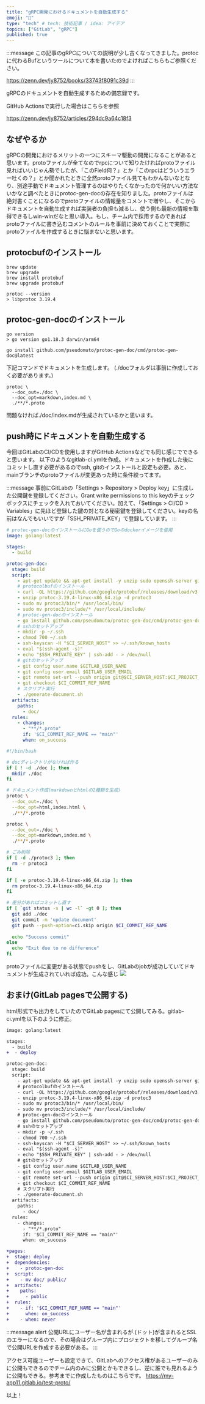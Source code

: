 ```yaml
---
title: "gRPC開発におけるドキュメントを自動生成する"
emoji: "🙆"
type: "tech" # tech: 技術記事 / idea: アイデア
topics: ["GitLab", "gRPC"]
published: true
---
```


:::message
この記事のgRPCについての説明が少し古くなってきました。protocに代わるBufというツールについて本を書いたのでよければこちらもご参照ください。

https://zenn.dev/jy8752/books/33743f8091c39d
:::

gRPCのドキュメントを自動生成するための備忘録です。

GitHub Actionsで実行した場合はこちらを参照

https://zenn.dev/jy8752/articles/294dc9a64c18f3

## なぜやるか
gRPCの開発におけるメリットの一つにスキーマ駆動の開発になることがあると思います。protoファイルが全てなのでrpcについて知りたければprotoファイル見ればいいじゃん勢でしたが、「このField何？」とか「このrpcはどういうエラー吐くの？」とか聞かれたときに全然protoファイル見てもわかんないなとなり、別途手動でドキュメント管理するのはやりたくなかったので何かいい方法ないかなと調べたときにprotoc-gen-docの存在を知りました。protoファイルは絶対書くことになるのでprotoファイルの情報量をコメントで増やし、そこからドキュメントを自動生成すれば実装者の負担も減るし、使う側も最新の情報を取得できるしwin-winだなと思い導入。もし、チーム内で採用するのであればprotoファイルに書き込むコメントのルールを事前に決めておくことで実際にprotoファイルを作成するときに悩まないと思います。

## protocbufのインストール
```
brew update
brew upgrade
brew install protobuf
brew upgrade protobuf

protoc --version
> libprotoc 3.19.4
```

## protoc-gen-docのインストール
```
go version
> go version go1.18.3 darwin/arm64

go install github.com/pseudomuto/protoc-gen-doc/cmd/protoc-gen-doc@latest
```

下記コマンドでドキュメントを生成します。
(./docフォルダは事前に作成しておく必要があります。)
```
protoc \
  --doc_out=./doc \
  --doc_opt=markdown,index.md \
  ./**/*.proto
```

問題なければ./doc/index.mdが生成されているかと思います。

## push時にドキュメントを自動生成する
今回はGitLabのCI/CDを使用しますがGitHub Actionsなどでも同じ感じでできると思います。
以下のようなgitlab-ci.ymlを作成。ドキュメントを作成した後にコミットし直す必要があるのでssh, gitのインストールと設定も必要。あと、mainブランチのprotoファイルが変更あった時に条件絞ってます。

:::message
事前にGitLabの「Settings > Repository > Deploy key」に生成した公開鍵を登録してください。Grant write permissions to this keyのチェックボックスにチェックを入れておいてください。加えて、「Settings > CI/CD > Variables」に先ほど登録した鍵の対となる秘密鍵を登録してください。keyの名前はなんでもいいですが「SSH_PRIVATE_KEY」で登録しています。
:::
```yaml:gitlab-ci.yml
# protoc-gen-docのインストールにGoを使うのでGoのdockerイメージを使用
image: golang:latest

stages:
  - build

protoc-gen-doc:
  stage: build
  script: 
    - apt-get update && apt-get install -y unzip sudo openssh-server git
    # protocolbufのインストール
    - curl -OL https://github.com/google/protobuf/releases/download/v3.19.4/protoc-3.19.4-linux-x86_64.zip
    - unzip protoc-3.19.4-linux-x86_64.zip -d protoc3
    - sudo mv protoc3/bin/* /usr/local/bin/
    - sudo mv protoc3/include/* /usr/local/include/
    # protoc-gen-docのインストール
    - go install github.com/pseudomuto/protoc-gen-doc/cmd/protoc-gen-doc@latest
    # sshのセットアップ
    - mkdir -p ~/.ssh
    - chmod 700 ~/.ssh
    - ssh-keyscan -H "$CI_SERVER_HOST" >> ~/.ssh/known_hosts
    - eval "$(ssh-agent -s)"
    - echo "$SSH_PRIVATE_KEY" | ssh-add - > /dev/null
    # gitのセットアップ
    - git config user.name $GITLAB_USER_NAME
    - git config user.email $GITLAB_USER_EMAIL
    - git remote set-url --push origin git@$CI_SERVER_HOST:$CI_PROJECT_PATH.git
    - git checkout $CI_COMMIT_REF_NAME
    # スクリプト実行
    - ./generate-document.sh
  artifacts:
    paths:
      - doc/
  rules:
    - changes: 
      - "**/*.proto"
      if: '$CI_COMMIT_REF_NAME == "main"'
      when: on_success
```

```sh:generate-document.sh
#!/bin/bash

# docディレクトリがなければ作る
if [ ! -d ./doc ]; then
  mkdir ./doc
fi

# ドキュメント作成(markdownとhtmlの2種類を生成)
protoc \
  --doc_out=./doc \
  --doc_opt=html,index.html \
  ./**/*.proto

protoc \
  --doc_out=./doc \
  --doc_opt=markdown,index.md \
  ./**/*.proto

# ごみ削除
if [ -d ./protoc3 ]; then
  rm -r protoc3
fi

if [ -e protoc-3.19.4-linux-x86_64.zip ]; then
  rm protoc-3.19.4-linux-x86_64.zip
fi

# 差分があればコミットし直す
if [ `git status -s | wc -l` -gt 0 ]; then
  git add ./doc
  git commit -m 'update document'
  git push --push-option=ci.skip origin $CI_COMMIT_REF_NAME
  
  echo "Success commit"
else
  echo "Exit due to no difference"
fi
```

protoファイルに変更がある状態でpushをし、GitLabのjobが成功していてドキュメントが生成されていれば成功。こんな感じ
![](https://storage.googleapis.com/zenn-user-upload/0c62ea87aaf9-20220627.png)


## おまけ(GitLab pagesで公開する)
html形式でも出力をしていたのでGitLab pagesにて公開してみる。gitlab-ci.ymlを以下のように修正。
```diff yaml:gitlab-ci.yml
image: golang:latest

stages:
  - build
+  - deploy

protoc-gen-doc:
  stage: build
  script: 
    - apt-get update && apt-get install -y unzip sudo openssh-server git
    # protocolbufのインストール
    - curl -OL https://github.com/google/protobuf/releases/download/v3.19.4/protoc-3.19.4-linux-x86_64.zip
    - unzip protoc-3.19.4-linux-x86_64.zip -d protoc3
    - sudo mv protoc3/bin/* /usr/local/bin/
    - sudo mv protoc3/include/* /usr/local/include/
    # protoc-gen-docのインストール
    - go install github.com/pseudomuto/protoc-gen-doc/cmd/protoc-gen-doc@latest
    # sshのセットアップ
    - mkdir -p ~/.ssh
    - chmod 700 ~/.ssh
    - ssh-keyscan -H "$CI_SERVER_HOST" >> ~/.ssh/known_hosts
    - eval "$(ssh-agent -s)"
    - echo "$SSH_PRIVATE_KEY" | ssh-add - > /dev/null
    # gitのセットアップ
    - git config user.name $GITLAB_USER_NAME
    - git config user.email $GITLAB_USER_EMAIL
    - git remote set-url --push origin git@$CI_SERVER_HOST:$CI_PROJECT_PATH.git
    - git checkout $CI_COMMIT_REF_NAME
    # スクリプト実行
    - ./generate-document.sh
  artifacts:
    paths:
      - doc/
  rules:
    - changes: 
      - "**/*.proto"
      if: '$CI_COMMIT_REF_NAME == "main"'
      when: on_success

+pages:
+  stage: deploy
+  dependencies:
+    - protoc-gen-doc
+  script:
+    - mv doc/ public/
+  artifacts:
+    paths:
+      - public
+  rules:
+    - if: '$CI_COMMIT_REF_NAME == "main"'
+      when: on_success
+    - when: never
```

:::message alert
公開URLにユーザー名が含まれるが.(ドット)が含まれるとSSLのエラーになるので、その場合はグループ内にプロジェクトを移してグループ名で公開URLを作成する必要がある。
:::

アクセス可能ユーザーも設定できて、GitLabへのアクセス権があるユーザーのみに公開もできるのでチーム内のみに公開とかもできるし、逆に誰でも見れるように公開もできる。参考までに作成したものはこちらです。
https://my-app11.gitlab.io/test-proto/

以上！